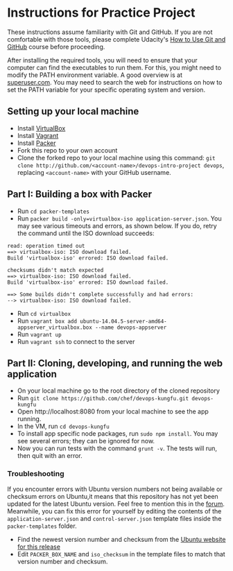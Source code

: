 Instructions for Practice Project
========================================

These instructions assume familiarity with Git and GitHub. If you are not comfortable with those tools, please complete Udacity's [How to Use Git and GitHub](https://www.udacity.com/course/how-to-use-git-and-github--ud775) course before proceeding.

After installing the required tools, you will need to ensure that your computer can find the executables to run them. For this, you might need to modify the PATH environment variable. A good overview is at [superuser.com](https://superuser.com/questions/284342/what-are-path-and-other-environment-variables-and-how-can-i-set-or-use-them). You may need to search the web for instructions on how to set the PATH variable for your specific operating system and version.

## Setting up your local machine

* Install [VirtualBox](https://www.virtualbox.org/wiki/Downloads)
* Install [Vagrant](https://www.vagrantup.com/downloads.html)
* Install [Packer](https://www.packer.io/downloads.html)
* Fork this repo to your own account
* Clone the forked repo to your local machine using this command: `git clone http://github.com/<account-name>/devops-intro-project devops`, replacing `<account-name>` with your GitHub username.

## Part I: Building a box with Packer

* Run `cd packer-templates`
* Run `packer build -only=virtualbox-iso application-server.json`. You may see various timeouts and errors, as shown below. If you do, retry the command until the ISO download succeeds:

```
read: operation timed out
==> virtualbox-iso: ISO download failed.
Build 'virtualbox-iso' errored: ISO download failed.

checksums didn't match expected
==> virtualbox-iso: ISO download failed.
Build 'virtualbox-iso' errored: ISO download failed.

==> Some builds didn't complete successfully and had errors:
--> virtualbox-iso: ISO download failed.
```

* Run `cd virtualbox`
* Run `vagrant box add ubuntu-14.04.5-server-amd64-appserver_virtualbox.box --name devops-appserver`
* Run `vagrant up`
* Run `vagrant ssh` to connect to the server


## Part II: Cloning, developing, and running the web application

* On your local machine go to the root directory of the cloned repository
* Run `git clone https://github.com/chef/devops-kungfu.git devops-kungfu`
* Open http://localhost:8080 from your local machine to see the app running.
* In the VM, run `cd devops-kungfu`
* To install app specific node packages, run `sudo npm install`. You may see several errors; they can be ignored for now.
* Now you can run tests with the command `grunt -v`. The tests will run, then quit with an error.

### Troubleshooting

If you encounter errors with Ubuntu version numbers not being available or checksum errors on Ubuntu,it means that this repository has not yet been updated for the latest Ubuntu version. Feel free to mention this in the [forum](https://discussions.udacity.com/c/nd012-p1-intro-to-devops/nd012-the-devops-environment). Meanwhile, you can fix this error for yourself by editing the contents of the `application-server.json` and `control-server.json` template files inside the `packer-templates` folder.

* Find the newest version number and checksum from the [Ubuntu website for this release](http://releases.ubuntu.com/trusty/)
* Edit `PACKER_BOX_NAME` and `iso_checksum` in the template files to match that version number and checksum.
